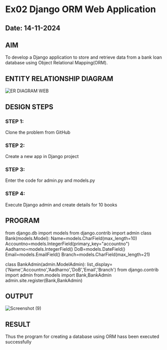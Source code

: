 # Ex02 Django ORM Web Application
## Date: 14-11-2024

## AIM
To develop a Django application to store and retrieve data from a bank loan database using Object Relational Mapping(ORM).

## ENTITY RELATIONSHIP DIAGRAM
![ER DIAGRAM WEB](https://github.com/user-attachments/assets/6bc68eb7-8ad5-4be4-a49f-5c7a68f2cf0e)



## DESIGN STEPS

### STEP 1:
Clone the problem from GitHub

### STEP 2:
Create a new app in Django project

### STEP 3:
Enter the code for admin.py and models.py

### STEP 4:
Execute Django admin and create details for 10 books

## PROGRAM
from django.db import models
from django.contrib import admin
class Bank(models.Model):
  Name=models.CharField(max_length=10)
  Accountno=models.IntegerField(primary_key="accountno")
  Aadharno=models.IntegerField()
  DoB=models.DateField()
  Email=models.EmailField()
  Branch=models.CharField(max_length=21)

 class BankAdmin(admin.ModelAdmin):
 list_display=('Name','Accountno','Aadharno','DoB','Email','Branch')
from django.contrib import admin
from.models import Bank,BankAdmin
admin.site.register(Bank,BankAdmin)



## OUTPUT

![Screenshot (9)](https://github.com/user-attachments/assets/f63f4b59-dcf4-4f07-ae7e-2311c4828b0f)



## RESULT
Thus the program for creating a database using ORM hass been executed successfully
